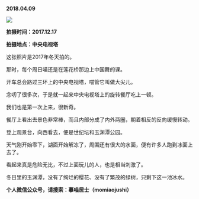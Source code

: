 
          
            
**2018.04.09**



![](//upload-images.jianshu.io/upload_images/51001-9b102bc19a4e2c0e.jpg)




**拍摄时间：2017.12.17**

**拍摄地点：中央电视塔**

这张照片是2017年冬天拍的。

那时，每个周日喵还是在莲花桥那边上中国舞的课。

开车总会路过三环上的中央电视塔，喵管它叫做大尖儿。

念叨了很多次，于是就一起来中央电视塔上的旋转餐厅吃上一顿。

我们也是第一次上来，很新奇。

餐厅上看出去景色非常棒，而且内部分成了内外两圈，朝着相反的反向缓慢转动。

登上观景台，向西看去，便是世纪坛和玉渊潭公园。

天气刚开始零下，湖面开始解冻了，周围还有很大的水面，便有许多人跑到冰面上去了。

看起来真是危险无比，不过上面玩儿的人，也是相当刺激了。

冬日里的玉渊潭，没有了绚烂的樱花、没有了繁茂的绿树，只剩下这一池冰水。


**个人微信公众号，请搜索：摹喵居士（momiaojushi）**

          
        